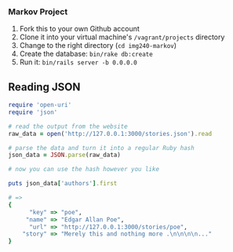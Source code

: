 ### Markov Project

1. Fork this to your own Github account
1. Clone it into your virtual machine's `/vagrant/projects` directory
1. Change to the right directory (`cd img240-markov`)
1. Create the database: `bin/rake db:create`
1. Run it: `bin/rails server -b 0.0.0.0`

## Reading JSON

```ruby
require 'open-uri'
require 'json'

# read the output from the website
raw_data = open('http://127.0.0.1:3000/stories.json').read

# parse the data and turn it into a regular Ruby hash
json_data = JSON.parse(raw_data)

# now you can use the hash however you like

puts json_data['authors'].first

# =>
{
      "key" => "poe",
     "name" => "Edgar Allan Poe",
      "url" => "http://127.0.0.1:3000/stories/poe",
    "story" => "Merely this and nothing more .\n\n\n\n..."
}

```
